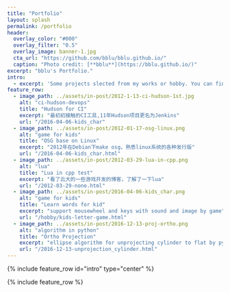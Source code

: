 ```yaml
---
title: "Portfolio"
layout: splash
permalink: /portfolio
header:
  overlay_color: "#000"
  overlay_filter: "0.5"
  overlay_image: banner-1.jpg
  cta_url: "https://github.com/bblu/bblu.github.io/"
  caption: "Photo credit: [**bblu**](https://bblu.github.io/)"
excerpt: "bblu's Portfolio."
intro: 
  - excerpt: 'Some projects slected from my works or hobby. You can find out more via my Github Repositry List.'
feature_row:
  - image_path: ../assets/in-post/2012-1-13-ci-hudson-1st.jpg
    alt: "ci-hudson-devops"
    title: "Hudson for CI"
    excerpt: "最初初接触的CI工具,11年Hudson项目更名为Jenkins"
    url: "/2016-04-06-kids_char"
  - image_path: ../assets/in-post/2012-01-17-osg-linux.png
    alt: "game for kids"
    title: "OSG base on Linux"
    excerpt: "2012年在Debian下make osg，熟悉linux系统的各种发行版"
    url: "/2016-04-06-kids_char.html"
  - image_path: ../assets/in-post/2012-03-29-lua-in-cpp.png
    alt: "lua"
    title: "Lua in cpp test"
    excerpt: "看了云大的一些游戏开发的博客，了解了一下lua"
    url: "/2012-03-29-none.html"
  - image_path: ../assets/in-post/2016-04-06-kids_char.png
    alt: "game for kids"
    title: "Learn words for kid"
    excerpt: "support mousewheel and keys with sound and image by game"
    url: "/hobby/kids-letter-game.html"
  - image_path: ../assets/in-post/2016-12-13-proj-ortho.png
    alt: "algorithm in python"
    title: "Ortho Projection"
    excerpt: "ellipse algorithm for unprojecting cylinder to flat by python"
    url: "/2016-12-13-unprojection_cylinder.html"
---
```


{% include feature_row id="intro" type="center" %}

{% include feature_row %}
